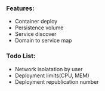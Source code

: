 ### Features:
- Container deploy
- Persistence volume
- Service discover
- Domain to service map

### Todo List:
- Network isolatation by user
- Deployment limits(CPU, MEM)
- Deployment republication number
